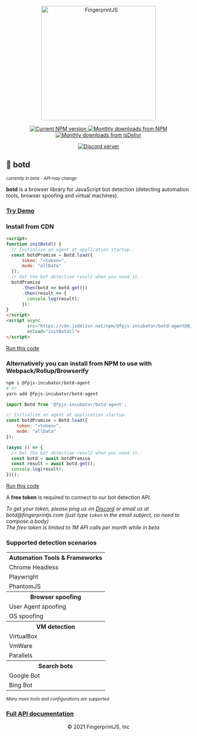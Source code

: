<p align="center">
  <a href="https://fingerprintjs.com">
    <img src="https://raw.githubusercontent.com/fingerprintjs/botd/main/resources/logo.svg" alt="FingerprintJS" width="312px" />
  </a>
</p>
<p align="center">
  <a href="https://www.npmjs.com/package/@fpjs-incubator/botd-agent">
    <img src="https://img.shields.io/npm/v/@fpjs-incubator/botd-agent.svg" alt="Current NPM version">
  </a>
  <a href="https://www.npmjs.com/package/@fpjs-incubator/botd-agent">
    <img src="https://img.shields.io/npm/dm/@fpjs-incubator/botd-agent.svg" alt="Monthly downloads from NPM">
  </a>
  <a href="https://www.jsdelivr.com/package/npm/@fpjs-incubator/botd-agent">
    <img src="https://img.shields.io/jsdelivr/npm/hm/@fpjs-incubator/botd-agent.svg" alt="Monthly downloads from jsDelivr">
  </a>
</p>
<p align="center">
  <a href="https://discord.gg/P6Ya76HkbF">
    <img src="https://img.shields.io/discord/852099967190433792?style=for-the-badge&label=Discord&logo=Discord&logoColor=white" alt="Discord server">
  </a>
</p>

## 🌱 botd
<small><i>currently in beta - API may change</i></small>

**botd** is a browser library for JavaScript bot detection (detecting automation tools, browser spoofing and virtual machines).

### [Try Demo](https://fingerprintjs.github.io/botd/)

### Install from CDN

```html
<script>
function initBotd() {
  // Initialize an agent at application startup.
  const botdPromise = Botd.load({
      token: "<token>",
      mode: "allData"
  });
  // Get the bot detection result when you need it.
  botdPromise
      .then(botd => botd.get())
      .then(result => {
        console.log(result);
      });
}
</script>
<script async
        src="https://cdn.jsdelivr.net/npm/@fpjs-incubator/botd-agent@0/dist/botd.min.js"
        onload="initBotd()">
</script>
```
[Run this code](https://stackblitz.com/edit/botd-cdn?devtoolsheight=100&file=index.html)

### Alternatively you can install from NPM to use with Webpack/Rollup/Browserify

```bash
npm i @fpjs-incubator/botd-agent
# or
yarn add @fpjs-incubator/botd-agent
```

```js
import Botd from '@fpjs-incubator/botd-agent';

// Initialize an agent at application startup.
const botdPromise = Botd.load({
    token: "<token>",
    mode: "allData"
});

(async () => {
  // Get the bot detection result when you need it.
  const botd = await botdPromise
  const result = await botd.get();
  console.log(result);
})();
```
[Run this code](https://stackblitz.com/edit/botd-npm?devtoolsheight=100&file=index.js)

A **free token** is required to connect to our bot detection API.

_To get your token, please ping us on [Discord](https://discord.com/invite/P6Ya76HkbF) or email us at botd@fingerprintjs.com_
_(just type `token` in the email subject, no need to compose a body)_
<br/>
_The free token is limited to 1M API calls per month while in beta._

### Supported detection scenarios

<table>
<tr>
  <th>Automation Tools & Frameworks</th>
</tr>
<tr>
  <td>Chrome Headless</td>
</tr>
<tr>
  <td>Playwright</td>
</tr>
<tr>
  <td>PhantomJS</td>
</tr>
<tr>
  <th>Browser spoofing</th>
</tr>
<tr>
  <td>User Agent spoofing</td>
</tr>
<tr>
  <td>OS spoofing</td>
</tr>
<tr>
  <th>VM detection</th>
</tr>
<tr>
  <td>VirtualBox</td>
</tr>
<tr>
  <td>VmWare</td>
</tr>
<tr>
  <td>Parallels</td>
</tr>
<tr>
  <th>Search bots</th>
</tr>
<tr>
  <td>Google Bot</td>
</tr>
<tr>
  <td>Bing Bot</td>
</tr>
</table>
<small><i>Many more tools and configurations are supported</i></small>

### [Full API documentation](docs/api.md)

<p align="center">
© 2021 FingerprintJS, Inc
</p>
